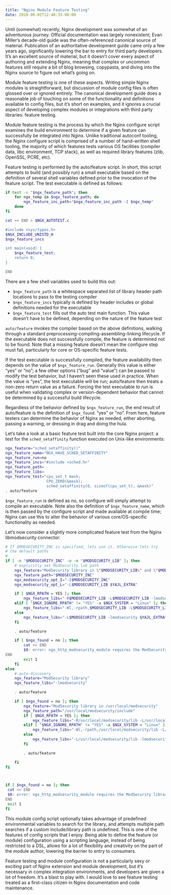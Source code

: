 ```yaml
---
title: "Nginx Module Feature Testing"
date: 2018-06-02T12:40:33-08:00
---
```


Until (somewhat) recently, Nginx development was somewhat of an adventurous journey. Official documentation was largely nonexistent; Evan Miller’s decade-old guide was the often-referenced canonical source of material. Publication of an authoritative development guide came only a few years ago, significantly lowering the bar to entry for third party developers. It’s an excellent source of material, but it doesn’t cover every aspect of authoring and extending Nginx, meaning that complex or uncommon features still require a bit of blog browsing, copypasta, and diving into the Nginx source to figure out what’s going on.

Module feature testing is one of these aspects. Writing simple Nginx modules is straightforward, but discussion of module config files is often glossed over or ignored entirely. The canonical development guide does a reasonable job of touching on some of the functionality and definitions available to config files, but it’s short on examples, and it ignores a crucial aspect of developing complex modules or integrations with third party libraries: feature testing.


Module feature testing is the process by which the Nginx configure script examines the build environment to determine if a given feature can successfully be integrated into Nginx. Unlike traditional autoconf tooling, the Nginx configure script is comprised of a number of hand-written shell tooling, the majority of which features tests various OS facilities (compiler data, libc environment, TCP stack), as well as required library features (zlib, OpenSSL, PCRE, etc).

Feature testing is performed by the auto/feature script. In short, this script attempts to build (and possibly run) a small executable based on the definition of several shell variables defined prior to the invocation of the feature script. The test executable is defined as follows:

```bash
if test -n "$ngx_feature_path"; then
    for ngx_temp in $ngx_feature_path; do
        ngx_feature_inc_path="$ngx_feature_inc_path -I $ngx_temp"
    done
fi

cat << END > $NGX_AUTOTEST.c

#include <sys/types.h>
$NGX_INCLUDE_UNISTD_H
$ngx_feature_incs

int main(void) {
    $ngx_feature_test;
    return 0;
}

END
```

There are a few shell variables used to build this out:

* `$ngx_feature_path` is a whitespace separated list of library header path locations to pass to the testing compiler
* `$ngx_feature_incs` typically is defined by header includes or global definitions needed for the executable
* `$ngx_feature_test` fills out the auto test main function. This value doesn’t have to be defined, depending on the nature of the feature test

`auto/feature` invokes the compiler based on the above definitions, walking through a standard preprocessing-compiling-assembling-linking lifecycle. If the executable does not successfully compile, the feature is determined not to be found. Note that a missing feature doesn’t mean the configure step must fail, particularly for core or OS-specific feature tests.

If the test executable is successfully compiled, the feature availability then depends on the value of `$ngx_feature_run`. Generally this value is either “yes” or “no”; a few other options (“bug” and “value”) can be passed to modify the test behavior, but I haven’t seen these used in practice. When the value is “yes”, the test executable will be run; auto/feature then treats a non-zero return value as a failure. Forcing the test executable to run is useful when validating complex or version-dependent behavior that cannot be determined by a successful build lifecycle.

Regardless of the behavior defined by `$ngx_feature_run`, the end result of auto/feature is the definition of `$ngx_found`: “yes” or “no”. From here, feature testers can determine the behavior of Nginx as needed, either aborting, passing a warning, or dressing in drag and doing the hula.

Let’s take a look at a basic feature test built into the core Nginx project: a test for the `sched_setaffinity` function executed on Unix-like environments:

```bash
ngx_feature="sched_setaffinity()"
ngx_feature_name="NGX_HAVE_SCHED_SETAFFINITY"
ngx_feature_run=no
ngx_feature_incs="#include <sched.h>"
ngx_feature_path=
ngx_feature_libs=
ngx_feature_test="cpu_set_t mask;
                  CPU_ZERO(&mask);
                  sched_setaffinity(0, sizeof(cpu_set_t), &mask)"
. auto/feature
```

`$ngx_feature_run` is defined as no, so configure will simply attempt to compile an executable. Note also the definition of `$ngx_feature_name`, which is then passed by the configure script and made available at compile time; Nginx can use this to alter the behavior of various core/OS-specific functionality as needed.

Let’s now consider a slightly more complicated feature test from the Nginx libmodsecurity connector:

```bash
# If $MODSECURITY_INC is specified, lets use it. Otherwise lets try
# the default paths
#
if [ -n "$MODSECURITY_INC" -o -n "$MODSECURITY_LIB" ]; then
    # explicitly set ModSecurity lib path
    ngx_feature="ModSecurity library in \"$MODSECURITY_LIB\" and \"$MODSECURITY_INC\" (specified by the MODSECURITY_LIB and MODSECURITY_INC env)"
    ngx_feature_path="$MODSECURITY_INC"
    ngx_modsecurity_opt_I="-I$MODSECURITY_INC"
    ngx_modsecurity_opt_L="-L$MODSECURITY_LIB $YAJL_EXTRA"

    if [ $NGX_RPATH = YES ]; then
        ngx_feature_libs="-R$MODSECURITY_LIB -L$MODSECURITY_LIB -lmodsecurity $YAJL_EXTRA"
    elif [ "$NGX_IGNORE_RPATH" != "YES" -a $NGX_SYSTEM = "Linux" ]; then
        ngx_feature_libs="-Wl,-rpath,$MODSECURITY_LIB -L$MODSECURITY_LIB -lmodsecurity $YAJL_EXTRA"
    else
        ngx_feature_libs="-L$MODSECURITY_LIB -lmodsecurity $YAJL_EXTRA"
    fi

    . auto/feature

    if [ $ngx_found = no ]; then
        cat << END
        $0: error: ngx_http_modsecurity_module requires the ModSecurity library and MODSECURITY_LIB is defined as "$MODSECURITY_LIB" and MODSECURITY_INC (path for modsecurity.h) "$MODSECURITY_INC", but we cannot find ModSecurity there.
END
        exit 1
    fi
else
    # auto-discovery
    ngx_feature="ModSecurity library"
    ngx_feature_libs="-lmodsecurity"

    . auto/feature

    if [ $ngx_found = no ]; then
        ngx_feature="ModSecurity library in /usr/local/modsecurity"
        ngx_feature_path="/usr/local/modsecurity/include"
        if [ $NGX_RPATH = YES ]; then
            ngx_feature_libs="-R/usr/local/modsecurity/lib -L/usr/local/modsecurity/lib -lmodsecurity"
        elif [ "$NGX_IGNORE_RPATH" != "YES" -a $NGX_SYSTEM = "Linux" ]; then
            ngx_feature_libs="-Wl,-rpath,/usr/local/modsecurity/lib -L/usr/local/modsecurity/lib -lmodsecurity"
        else
            ngx_feature_libs="-L/usr/local/modsecurity/lib -lmodsecurity"
        fi

        . auto/feature

    fi
fi



if [ $ngx_found = no ]; then
 cat << END
 $0: error: ngx_http_modsecurity_module requires the ModSecurity library.
END
 exit 1
fi
```

This module config script optionally takes advantage of predefined environmental variables to search for the library, and attempts multiple path searches if a custom include/library path is undefined. This is one of the features of config scripts that I enjoy. Being able to define the feature (or module) configuration using a scripting language, instead of being restricted to a DSL, allows for a lot of flexibility and creativity on the part of the module author, lowering the barrier to entry to consumers.

Feature testing and module configuration is not a particularly sexy or exciting part of Nginx extension and module development, but it’s necessary in complex integration environments, and developers are given a lot of freedom. It’s a blast to play with. I would love to see feature testing treated as a first-class citizen in Nginx documentation and code maintenance.
